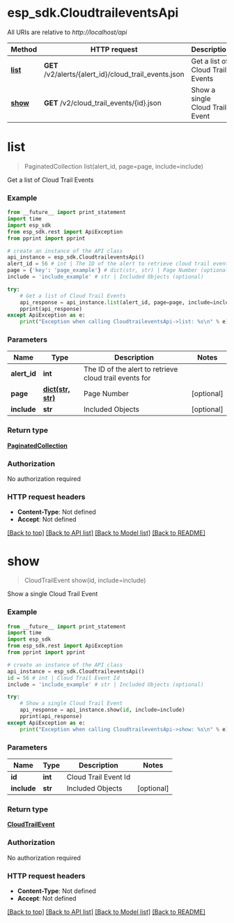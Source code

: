 # esp_sdk.CloudtraileventsApi

All URIs are relative to *http://localhost/api*

Method | HTTP request | Description
------------- | ------------- | -------------
[**list**](CloudtraileventsApi.md#list) | **GET** /v2/alerts/{alert_id}/cloud_trail_events.json | Get a list of Cloud Trail Events
[**show**](CloudtraileventsApi.md#show) | **GET** /v2/cloud_trail_events/{id}.json | Show a single Cloud Trail Event


# **list**
> PaginatedCollection list(alert_id, page=page, include=include)

Get a list of Cloud Trail Events

### Example 
```python
from __future__ import print_statement
import time
import esp_sdk
from esp_sdk.rest import ApiException
from pprint import pprint

# create an instance of the API class
api_instance = esp_sdk.CloudtraileventsApi()
alert_id = 56 # int | The ID of the alert to retrieve cloud trail events for
page = {'key': 'page_example'} # dict(str, str) | Page Number (optional)
include = 'include_example' # str | Included Objects (optional)

try: 
    # Get a list of Cloud Trail Events
    api_response = api_instance.list(alert_id, page=page, include=include)
    pprint(api_response)
except ApiException as e:
    print("Exception when calling CloudtraileventsApi->list: %s\n" % e)
```

### Parameters

Name | Type | Description  | Notes
------------- | ------------- | ------------- | -------------
 **alert_id** | **int**| The ID of the alert to retrieve cloud trail events for | 
 **page** | [**dict(str, str)**](str.md)| Page Number | [optional] 
 **include** | **str**| Included Objects | [optional] 

### Return type

[**PaginatedCollection**](PaginatedCollection.md)

### Authorization

No authorization required

### HTTP request headers

 - **Content-Type**: Not defined
 - **Accept**: Not defined

[[Back to top]](#) [[Back to API list]](../README.md#documentation-for-api-endpoints) [[Back to Model list]](../README.md#documentation-for-models) [[Back to README]](../README.md)

# **show**
> CloudTrailEvent show(id, include=include)

Show a single Cloud Trail Event

### Example 
```python
from __future__ import print_statement
import time
import esp_sdk
from esp_sdk.rest import ApiException
from pprint import pprint

# create an instance of the API class
api_instance = esp_sdk.CloudtraileventsApi()
id = 56 # int | Cloud Trail Event Id
include = 'include_example' # str | Included Objects (optional)

try: 
    # Show a single Cloud Trail Event
    api_response = api_instance.show(id, include=include)
    pprint(api_response)
except ApiException as e:
    print("Exception when calling CloudtraileventsApi->show: %s\n" % e)
```

### Parameters

Name | Type | Description  | Notes
------------- | ------------- | ------------- | -------------
 **id** | **int**| Cloud Trail Event Id | 
 **include** | **str**| Included Objects | [optional] 

### Return type

[**CloudTrailEvent**](CloudTrailEvent.md)

### Authorization

No authorization required

### HTTP request headers

 - **Content-Type**: Not defined
 - **Accept**: Not defined

[[Back to top]](#) [[Back to API list]](../README.md#documentation-for-api-endpoints) [[Back to Model list]](../README.md#documentation-for-models) [[Back to README]](../README.md)

